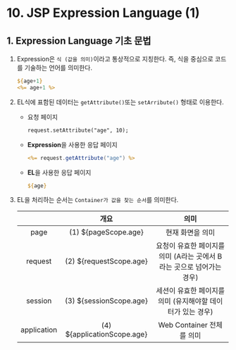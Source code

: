 # 10. JSP Expression Language (1)
## 1. Expression Language 기초 문법
1. Expression은 `식 (값을 의미)`이라고 통상적으로 지칭한다. 즉, 식을 중심으로 코드를 기술하는 언어를 의미한다.
    ```JSP
    ${age+1}
    <%= age+1 %>
    ```
2. EL식에 표함된 데이터는 `getAttribute()`또는 `setArribute()` 형태로 이용한다.
    - 요청 페이지
        ```JSP
        request.setAttribute("age", 10);
        ```
    - **Expression**을 사용한 응답 페이지
        ```JSP
        <%= request.getAttribute("age") %>
        ```
    - **EL**을 사용한 응답 페이지
        ```JSP
        ${age}
        ```
3. EL을 처리하는 순서는 `Container가 값을 찾는 순서`를 의미한다.

    |       |  개요  |  의미  |
    | :---: | :---: | :---: | 
    | page    | (1) ${pageScope.age} | 현재 화면을 의미 |
    | request | (2) ${requestScope.age} | 요청이 유효한 페이지를 의미 (A라는 곳에서 B라는 곳으로 넘어가는 경우) |
    | session | (3) ${sessionScope.age} | 세션이 유효한 페이지를 의미 (유지해야할 데이터가 있는 경우) |
    | application | (4) ${applicationScope.age} | Web Container 전체를 의미 |